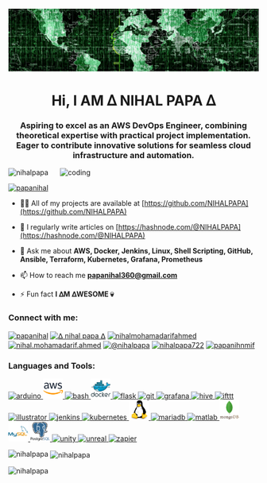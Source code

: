 ![logo](https://github.com/NIHALPAPA/NIHALPAPA/blob/main/BANNER.jpg)
<h1 align="center">Hi, I AM ᐃ NIHAL PAPA ᐃ</h1>
<h3 align="center">Aspiring to excel as an AWS DevOps Engineer, combining theoretical expertise with practical project implementation. Eager to contribute innovative solutions for seamless cloud infrastructure and automation.</h3>

<img align="right" alt="coding" width="400" src="https://media1.tenor.com/m/cX92mi1p-NYAAAAd/coding-anime.gif">

<p align="left"> <img src="https://komarev.com/ghpvc/?username=nihalpapa&label=Profile%20views&color=0e75b6&style=flat" alt="nihalpapa" /> </p>

<p align="left"> <a href="https://twitter.com/papanihal" target="blank"><img src="https://img.shields.io/twitter/follow/papanihal?logo=twitter&style=for-the-badge" alt="papanihal" /></a> </p>

- 👨‍💻 All of my projects are available at [https://github.com/NIHALPAPA](https://github.com/NIHALPAPA)

- 📝 I regularly write articles on [https://hashnode.com/@NIHALPAPA](https://hashnode.com/@NIHALPAPA)

- 💬 Ask me about **AWS, Docker, Jenkins, Linux, Shell Scripting, GitHub, Ansible, Terraform, Kubernetes, Grafana, Prometheus**

- 📫 How to reach me **papanihal360@gmail.com**

- ⚡ Fun fact **I ᐃM ᐃWESOME 💀**

<h3 align="left">Connect with me:</h3>
<p align="left">
<a href="https://twitter.com/papanihal" target="blank"><img align="center" src="https://raw.githubusercontent.com/rahuldkjain/github-profile-readme-generator/master/src/images/icons/Social/twitter.svg" alt="papanihal" height="30" width="40" /></a>
<a href="https://linkedin.com/in/ᐃ nihal papa ᐃ" target="blank"><img align="center" src="https://raw.githubusercontent.com/rahuldkjain/github-profile-readme-generator/master/src/images/icons/Social/linked-in-alt.svg" alt="ᐃ nihal papa ᐃ" height="30" width="40" /></a>
<a href="https://fb.com/nihalmohamadarifahmed" target="blank"><img align="center" src="https://raw.githubusercontent.com/rahuldkjain/github-profile-readme-generator/master/src/images/icons/Social/facebook.svg" alt="nihalmohamadarifahmed" height="30" width="40" /></a>
<a href="https://instagram.com/nihal.mohamadarif.ahmed" target="blank"><img align="center" src="https://raw.githubusercontent.com/rahuldkjain/github-profile-readme-generator/master/src/images/icons/Social/instagram.svg" alt="nihal.mohamadarif.ahmed" height="30" width="40" /></a>
<a href="https://hashnode.com/@nihalpapa" target="blank"><img align="center" src="https://raw.githubusercontent.com/rahuldkjain/github-profile-readme-generator/master/src/images/icons/Social/hashnode.svg" alt="@nihalpapa" height="30" width="40" /></a>
<a href="https://www.youtube.com/c/nihalpapa722" target="blank"><img align="center" src="https://raw.githubusercontent.com/rahuldkjain/github-profile-readme-generator/master/src/images/icons/Social/youtube.svg" alt="nihalpapa722" height="30" width="40" /></a>
<a href="https://auth.geeksforgeeks.org/user/papanihnmif" target="blank"><img align="center" src="https://raw.githubusercontent.com/rahuldkjain/github-profile-readme-generator/master/src/images/icons/Social/geeks-for-geeks.svg" alt="papanihnmif" height="30" width="40" /></a>
</p>

<h3 align="left">Languages and Tools:</h3>
<p align="left"> <a href="https://www.arduino.cc/" target="_blank" rel="noreferrer"> <img src="https://cdn.worldvectorlogo.com/logos/arduino-1.svg" alt="arduino" width="40" height="40"/> </a> <a href="https://aws.amazon.com" target="_blank" rel="noreferrer"> <img src="https://raw.githubusercontent.com/devicons/devicon/master/icons/amazonwebservices/amazonwebservices-original-wordmark.svg" alt="aws" width="40" height="40"/> </a> <a href="https://www.gnu.org/software/bash/" target="_blank" rel="noreferrer"> <img src="https://www.vectorlogo.zone/logos/gnu_bash/gnu_bash-icon.svg" alt="bash" width="40" height="40"/> </a> <a href="https://www.docker.com/" target="_blank" rel="noreferrer"> <img src="https://raw.githubusercontent.com/devicons/devicon/master/icons/docker/docker-original-wordmark.svg" alt="docker" width="40" height="40"/> </a> <a href="https://flask.palletsprojects.com/" target="_blank" rel="noreferrer"> <img src="https://www.vectorlogo.zone/logos/pocoo_flask/pocoo_flask-icon.svg" alt="flask" width="40" height="40"/> </a> <a href="https://git-scm.com/" target="_blank" rel="noreferrer"> <img src="https://www.vectorlogo.zone/logos/git-scm/git-scm-icon.svg" alt="git" width="40" height="40"/> </a> <a href="https://grafana.com" target="_blank" rel="noreferrer"> <img src="https://www.vectorlogo.zone/logos/grafana/grafana-icon.svg" alt="grafana" width="40" height="40"/> </a> <a href="https://hive.apache.org/" target="_blank" rel="noreferrer"> <img src="https://www.vectorlogo.zone/logos/apache_hive/apache_hive-icon.svg" alt="hive" width="40" height="40"/> </a> <a href="https://ifttt.com/" target="_blank" rel="noreferrer"> <img src="https://www.vectorlogo.zone/logos/ifttt/ifttt-ar21.svg" alt="ifttt" width="40" height="40"/> </a> <a href="https://www.adobe.com/in/products/illustrator.html" target="_blank" rel="noreferrer"> <img src="https://www.vectorlogo.zone/logos/adobe_illustrator/adobe_illustrator-icon.svg" alt="illustrator" width="40" height="40"/> </a> <a href="https://www.jenkins.io" target="_blank" rel="noreferrer"> <img src="https://www.vectorlogo.zone/logos/jenkins/jenkins-icon.svg" alt="jenkins" width="40" height="40"/> </a> <a href="https://kubernetes.io" target="_blank" rel="noreferrer"> <img src="https://www.vectorlogo.zone/logos/kubernetes/kubernetes-icon.svg" alt="kubernetes" width="40" height="40"/> </a> <a href="https://www.linux.org/" target="_blank" rel="noreferrer"> <img src="https://raw.githubusercontent.com/devicons/devicon/master/icons/linux/linux-original.svg" alt="linux" width="40" height="40"/> </a> <a href="https://mariadb.org/" target="_blank" rel="noreferrer"> <img src="https://www.vectorlogo.zone/logos/mariadb/mariadb-icon.svg" alt="mariadb" width="40" height="40"/> </a> <a href="https://www.mathworks.com/" target="_blank" rel="noreferrer"> <img src="https://upload.wikimedia.org/wikipedia/commons/2/21/Matlab_Logo.png" alt="matlab" width="40" height="40"/> </a> <a href="https://www.mongodb.com/" target="_blank" rel="noreferrer"> <img src="https://raw.githubusercontent.com/devicons/devicon/master/icons/mongodb/mongodb-original-wordmark.svg" alt="mongodb" width="40" height="40"/> </a> <a href="https://www.mysql.com/" target="_blank" rel="noreferrer"> <img src="https://raw.githubusercontent.com/devicons/devicon/master/icons/mysql/mysql-original-wordmark.svg" alt="mysql" width="40" height="40"/> </a> <a href="https://www.postgresql.org" target="_blank" rel="noreferrer"> <img src="https://raw.githubusercontent.com/devicons/devicon/master/icons/postgresql/postgresql-original-wordmark.svg" alt="postgresql" width="40" height="40"/> </a> <a href="https://unity.com/" target="_blank" rel="noreferrer"> <img src="https://www.vectorlogo.zone/logos/unity3d/unity3d-icon.svg" alt="unity" width="40" height="40"/> </a> <a href="https://unrealengine.com/" target="_blank" rel="noreferrer"> <img src="https://raw.githubusercontent.com/kenangundogan/fontisto/036b7eca71aab1bef8e6a0518f7329f13ed62f6b/icons/svg/brand/unreal-engine.svg" alt="unreal" width="40" height="40"/> </a> <a href="https://zapier.com" target="_blank" rel="noreferrer"> <img src="https://www.vectorlogo.zone/logos/zapier/zapier-icon.svg" alt="zapier" width="40" height="40"/> </a> </p>

<p><img align="left" src="https://github-readme-stats.vercel.app/api/top-langs?username=nihalpapa&show_icons=true&locale=en&layout=compact" alt="nihalpapa" /></p>

<p>&nbsp;<img align="center" src="https://github-readme-stats.vercel.app/api?username=nihalpapa&show_icons=true&locale=en" alt="nihalpapa" /></p>

<p><img align="center" src="https://github-readme-streak-stats.herokuapp.com/?user=nihalpapa&" alt="nihalpapa" /></p>
